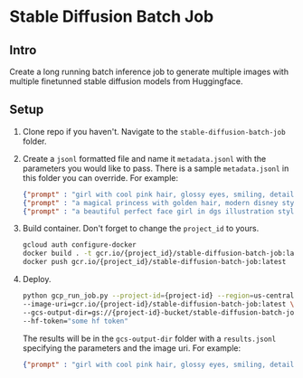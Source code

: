 # Stable Diffusion Batch Job

## Intro

Create a long running batch inference job to generate multiple images with multiple finetunned stable diffusion models from Huggingface.

## Setup

1. Clone repo if you haven't. Navigate to the `stable-diffusion-batch-job` folder.
1. Create a `jsonl` formatted file and name it `metadata.jsonl` with the parameters you would like to pass. There is a sample `metadata.jsonl` in this folder you can override. For example:

    ```json
    {"prompt" : "girl with cool pink hair, glossy eyes, smiling, detailed", "negative_prompt" : "realistic, bad fingers, bad hands, bad anatomy, missing fingers, mutant hands", "num_images" : 4, "scale" : 12.0, "model_id" : "Linaqruf/anything-v3.0"}
    {"prompt" : "a magical princess with golden hair, modern disney style", "negative_prompt" : "realistic, bad fingers, bad hands, bad anatomy, missing fingers, mutant hands", "num_images" : 4, "scale" : 7.5, "model_id" : "nitrosocke/mo-di-diffusion"}
    {"prompt" : "a beautiful perfect face girl in dgs illustration style, Anime fine details portrait of school girl in front of modern tokyo city landscape on the background deep bokeh, anime masterpiece, 8k, sharp high quality anime", "negative_prompt" : "realistic, bad fingers, bad hands, bad anatomy, missing fingers, mutant hands", "num_images" : 4, "scale" : 7.5, "model_id" : "DGSpitzer/Cyberpunk-Anime-Diffusion"}
    ```

1. Build container. Don't forget to change the `project_id` to yours.

    ```bash
    gcloud auth configure-docker
    docker build . -t gcr.io/{project_id}/stable-diffusion-batch-job:latest
    docker push gcr.io/{project_id}/stable-diffusion-batch-job:latest
    ```

1. Deploy.

    ```bash
    python gcp_run_job.py --project-id={project-id} --region=us-central1 \
    --image-uri=gcr.io/{project-id}/stable-diffusion-batch-job:latest \
    --gcs-output-dir=gs://{project-id}-bucket/stable-diffusion-batch-job-results \
    --hf-token="some hf token"
    ```

    The results will be in the `gcs-output-dir` folder with a `results.jsonl` specifying the parameters and the image uri. For example:

    ```json
    {"prompt" : "girl with cool pink hair, glossy eyes, smiling, detailed", "negative_prompt" : "realistic, bad fingers, bad hands, bad anatomy, missing fingers, mutant hands", "num_images" : 4, "scale" : 12.0, "model_id" : "Linaqruf/anything-v3.0", "image_uris" : ["gs://{project-id}-bucket/stable-diffusion-batch-job-results/4hgu43jd.png", "gs://{project-id}-bucket/stable-diffusion-batch-job-results/4hgu48jd.png"]}
    ```
